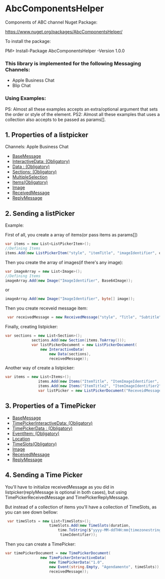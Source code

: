 # AbcComponentsHelper
Components of ABC channel
Nuget Package:

https://www.nuget.org/packages/AbcComponentsHelper/

To install the package:

PM> Install-Package AbcComponentsHelper -Version 1.0.0

### This library is implemented for the following Messaging Channels:

- Apple Business Chat
- Blip Chat

### Using Examples:

PS: Almost all these examples accepts an extra/optional argument that sets the order or style of the element.
PS2: Almost all these examples that uses a collection also accepts to be passed as params[].

## 1. Properties of a listpicker
Channels:
Apple Business Chat

- [BaseMessage](https://developer.apple.com/documentation/businesschatapi/basemessage)
- [InteractiveData: (Obligatory)](https://developer.apple.com/documentation/businesschatapi/listpickermessage/interactivedata)
- [Data : (Obligatory)](https://developer.apple.com/documentation/businesschatapi/listpickerdata)
- [Sections: (Obligatory)](https://developer.apple.com/documentation/businesschatapi/listpickersection)
- [MultipleSelection](https://developer.apple.com/documentation/businesschatapi/listpickersection)
- [Items(Obligatory)](https://developer.apple.com/documentation/businesschatapi/listpickeritem)
- [Image](https://developer.apple.com/documentation/businesschatapi/imageitem)
- [ReceivedMessage](https://developer.apple.com/documentation/businesschatapi/receivedmessage)
- [ReplyMessage](https://developer.apple.com/documentation/businesschatapi/replymessage)


## 2. Sending a listPicker

Example:

First of all, you create a array of items(or pass items as params[])
 ```csharp
 var items = new List<ListPickerItem>();               
 //Defining Items
 items.Add(new ListPickerItem("style", "itemTitle", "imageIdentifier", order, "itemIdentifier"));
 ``` 
 Then you create the array of images(if there's any image):
  ```csharp
 var imageArray = new List<Image>();               
 //Defining Items
 imageArray.Add(new Image("ImageIdentifier", Base64Image));
 ``` 
 or 
 
  ```csharp
 imageArray.Add(new Image("ImageIdentifier", byte[] image));
 ``` 
 Then you create receveid message item:
 ```csharp
  var receivedMessage = new ReceivedMessage("style", "Title", "Subtitle", "ImageIdentifier");
 ```

Finally, creating listpicker:
```csharp
var sections = new List<Section>();
            sections.Add(new Section(items.ToArray()));
            var listPickerDocument = new ListPickerDocument(
                new InteractiveData(
                    new Data(sections),
                    receivedMessage));
 ```
 
 
 
 Another way of create a listpicker:
 ```csharp
 var items = new List<Items>();
                items.Add(new Items("ItemTitle", "ItemImageIdentifier", "itemImage", order));
                items.Add(new Items("ItemTitle2", "ItemImageIdentifier2", "itemImage2", order+1));
                var listPicker = new ListPickerDocument("ReceveidMessageTitle", "ReceveidMessageSubTitle", items, multipleSelection));
```


## 3. Properties of a TimePicker

- [BaseMessage](https://developer.apple.com/documentation/businesschatapi/baseinteractivemessage)
- [TimePickerInteractiveData: (Obligatory)](https://developer.apple.com/documentation/businesschatapi/timepickermessage/interactivedata)
- [TimePickerData : (Obligatory)](https://developer.apple.com/documentation/businesschatapi/timepickerdata)
- [EventItem: (Obligatory)](https://developer.apple.com/documentation/businesschatapi/eventitem)
- [Location](https://developer.apple.com/documentation/businesschatapi/locationitem)
- [TimeSlots(Obligatory)](https://developer.apple.com/documentation/businesschatapi/timeitem)
- [Image](https://developer.apple.com/documentation/businesschatapi/imageitem)
- [ReceivedMessage](https://developer.apple.com/documentation/businesschatapi/receivedmessage)
- [ReplyMessage](https://developer.apple.com/documentation/businesschatapi/replymessage)

## 4. Sending a Time Picker

You'll have to initialize receivedMessage as you did in listpicker(replyMessage is optional in both cases), but using TimePickerReceivedMessage and TimePickerReplyMessage.

But instead of a collection of items you'll have a collection of TimeSlots, as you can see down bellow:

```csharp
 var timeSlots = new List<TimeSlots>();
                    timeSlots.Add(new TimeSlots(duration,
                        time.ToString($"yyyy-MM-ddTHH:mm{timezonestring}"),
                         timeIdentifier));                
```

Then you can create a TimePicker:

```csharp
var timePickerDocument = new TimePickerDocument(
                new TimePickerInteractiveData(
                    new TimePickerData("1.0",
                    new Event(string.Empty, "Agendamento", timeSlots)),
                    receivedMessage));
```

